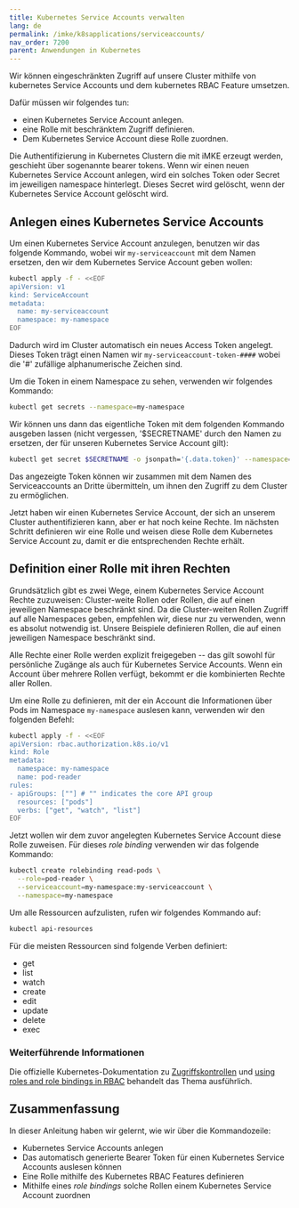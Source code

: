 ```yaml
---
title: Kubernetes Service Accounts verwalten
lang: de
permalink: /imke/k8sapplications/serviceaccounts/
nav_order: 7200
parent: Anwendungen in Kubernetes
---
```


Wir können eingeschränkten Zugriff auf unsere Cluster mithilfe von kubernetes
Service Accounts und dem kubernetes RBAC Feature umsetzen.

Dafür müssen wir folgendes tun:

- einen Kubernetes Service Account anlegen.
- eine Rolle mit beschränktem Zugriff definieren.
- Dem Kubernetes Service Account diese Rolle zuordnen.

Die Authentifizierung in Kubernetes Clustern die mit iMKE erzeugt werden,
geschieht über sogenannte bearer tokens. Wenn wir einen neuen Kubernetes
Service Account anlegen, wird ein solches Token oder Secret im jeweiligen
namespace hinterlegt. Dieses Secret wird gelöscht, wenn der Kubernetes
Service Account gelöscht wird.

## Anlegen eines Kubernetes Service Accounts

Um einen Kubernetes Service Account anzulegen, benutzen wir das folgende
Kommando, wobei wir `my-serviceaccount` mit dem Namen ersetzen, den wir dem
Kubernetes Service Account geben wollen:

```bash
kubectl apply -f - <<EOF
apiVersion: v1
kind: ServiceAccount
metadata:
  name: my-serviceaccount
  namespace: my-namespace
EOF
```

Dadurch wird im Cluster automatisch ein neues Access Token angelegt. Dieses
Token trägt einen Namen wir `my-serviceaccount-token-####` wobei die '#'
zufällige alphanumerische Zeichen sind.

Um die Token in einem Namespace zu sehen, verwenden wir folgendes Kommando:

```bash
kubectl get secrets --namespace=my-namespace
```

Wir können uns dann das eigentliche Token mit dem folgenden Kommando ausgeben
lassen (nicht vergessen, '$SECRETNAME' durch den Namen zu ersetzen, der für
unseren Kubernetes Service Account gilt):

```bash
kubectl get secret $SECRETNAME -o jsonpath='{.data.token}' --namespace=my-namespace
```

Das angezeigte Token können wir zusammen mit dem Namen des Serviceaccounts an
Dritte übermitteln, um ihnen den Zugriff zu dem Cluster zu ermöglichen.

Jetzt haben wir einen Kubernetes Service Account, der sich an unserem Cluster
authentifizieren kann, aber er hat noch keine Rechte. Im nächsten Schritt
definieren wir eine Rolle und weisen diese Rolle dem Kubernetes Service
Account zu, damit er die entsprechenden Rechte erhält.

## Definition einer Rolle mit ihren Rechten

Grundsätzlich gibt es zwei Wege, einem Kubernetes Service Account Rechte zuzuweisen:
Cluster-weite Rollen oder Rollen, die auf einen jeweiligen Namespace beschränkt sind.
Da die Cluster-weiten Rollen Zugriff auf alle Namespaces geben, empfehlen wir, diese
nur zu verwenden, wenn es absolut notwendig ist. Unsere Beispiele definieren Rollen,
die auf einen jeweiligen Namespace beschränkt sind.

Alle Rechte einer Rolle werden explizit freigegeben -- das gilt sowohl für persönliche
Zugänge als auch für Kubernetes Service Accounts. Wenn ein Account über mehrere Rollen
verfügt, bekommt er die kombinierten Rechte aller Rollen.

Um eine Rolle zu definieren, mit der ein Account die Informationen über Pods im
Namespace `my-namespace` auslesen kann, verwenden wir den folgenden Befehl:

```bash
kubectl apply -f - <<EOF
apiVersion: rbac.authorization.k8s.io/v1
kind: Role
metadata:
  namespace: my-namespace
  name: pod-reader
rules:
- apiGroups: [""] # "" indicates the core API group
  resources: ["pods"]
  verbs: ["get", "watch", "list"]
EOF
```

Jetzt wollen wir dem zuvor angelegten Kubernetes Service Account diese Rolle
zuweisen. Für dieses _role binding_ verwenden wir das folgende Kommando:

```bash
kubectl create rolebinding read-pods \
  --role=pod-reader \
  --serviceaccount=my-namespace:my-serviceaccount \
  --namespace=my-namespace
```

Um alle Ressourcen aufzulisten, rufen wir folgendes Kommando auf:

```bash
kubectl api-resources
```

Für die meisten Ressourcen sind folgende Verben definiert:

- get
- list
- watch
- create
- edit
- update
- delete
- exec

### Weiterführende Informationen

Die offizielle Kubernetes-Dokumentation zu [Zugriffskontrollen](https://kubernetes.io/docs/reference/access-authn-authz/controlling-access/) und [using roles and role bindings in RBAC](https://kubernetes.io/docs/reference/access-authn-authz/rbac/)
behandelt das Thema ausführlich.

## Zusammenfassung

In dieser Anleitung haben wir gelernt, wie wir über die Kommandozeile:

- Kubernetes Service Accounts anlegen
- Das automatisch generierte Bearer Token für einen Kubernetes Service Accounts auslesen können
- Eine Rolle mithilfe des Kubernetes RBAC Features definieren
- Mithilfe eines _role bindings_ solche Rollen einem Kubernetes Service Account zuordnen
